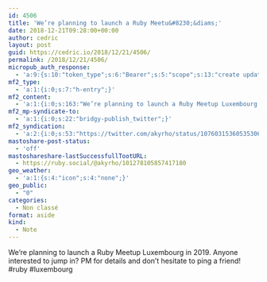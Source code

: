 ```yaml
---
id: 4506
title: 'We’re planning to launch a Ruby Meetu&#8230;&diams;'
date: 2018-12-21T09:28:00+00:00
author: cedric
layout: post
guid: https://cedric.io/2018/12/21/4506/
permalink: /2018/12/21/4506/
micropub_auth_response:
  - 'a:9:{s:10:"token_type";s:6:"Bearer";s:5:"scope";s:13:"create update";s:2:"me";s:18:"https://cedric.io/";s:9:"issued_by";s:45:"https://cedric.io/wp-json/indieauth/1.0/token";s:9:"client_id";s:24:"https://micropublish.net";s:11:"client_name";s:21:"Micropublish: Sign in";s:9:"issued_at";i:1545380732;s:4:"user";i:1;s:13:"last_accessed";i:1545380880;}'
mf2_type:
  - 'a:1:{i:0;s:7:"h-entry";}'
mf2_content:
  - 'a:1:{i:0;s:163:"We’re planning to launch a Ruby Meetup Luxembourg in 2019. Anyone interested to jump in? PM for details and don’t hesitate to ping a friend! #ruby #luxembourg ";}'
mf2_mp-syndicate-to:
  - 'a:1:{i:0;s:22:"bridgy-publish_twitter";}'
mf2_syndication:
  - 'a:2:{i:0;s:53:"https://twitter.com/akyrho/status/1076031536053530625";i:1;s:46:"https://ruby.social/@akyrho/101278105857417180";}'
mastoshare-post-status:
  - 'off'
mastoshareshare-lastSuccessfullTootURL:
  - https://ruby.social/@akyrho/101278105857417180
geo_weather:
  - 'a:1:{s:4:"icon";s:4:"none";}'
geo_public:
  - "0"
categories:
  - Non classé
format: aside
kind:
  - Note
---
```

We’re planning to launch a Ruby Meetup Luxembourg in 2019. Anyone interested to jump in? PM for details and don’t hesitate to ping a friend! #ruby #luxembourg